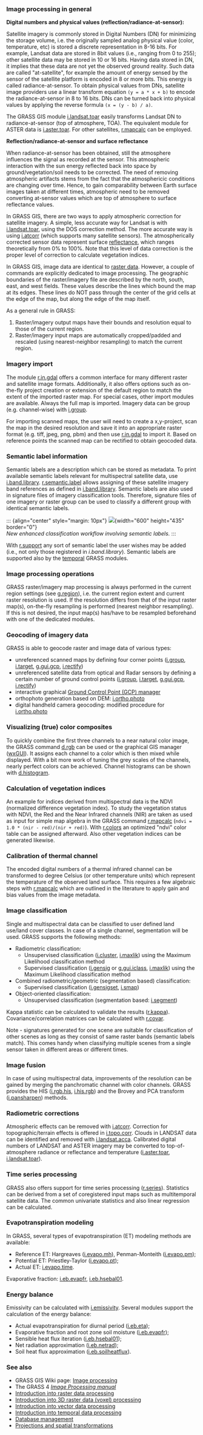 ### Image processing in general

**Digital numbers and physical values (reflection/radiance-at-sensor):**

Satellite imagery is commonly stored in Digital Numbers (DN) for
minimizing the storage volume, i.e. the originally sampled analog
physical value (color, temperature, etc) is stored a discrete
representation in 8-16 bits. For example, Landsat data are stored in
8bit values (i.e., ranging from 0 to 255); other satellite data may be
stored in 10 or 16 bits. Having data stored in DN, it implies that these
data are not yet the observed ground reality. Such data are called
\"at-satellite\", for example the amount of energy sensed by the sensor
of the satellite platform is encoded in 8 or more bits. This energy is
called radiance-at-sensor. To obtain physical values from DNs, satellite
image providers use a linear transform equation `(y = a * x + b)` to
encode the radiance-at-sensor in 8 to 16 bits. DNs can be turned back
into physical values by applying the reverse formula
`(x = (y - b) / a)`.

The GRASS GIS module [i.landsat.toar](i.landsat.toar.html) easily
transforms Landsat DN to radiance-at-sensor (top of atmosphere, TOA).
The equivalent module for ASTER data is
[i.aster.toar](i.aster.toar.html). For other satellites,
[r.mapcalc](r.mapcalc.html) can be employed.

**Reflection/radiance-at-sensor and surface reflectance**

When radiance-at-sensor has been obtained, still the atmosphere
influences the signal as recorded at the sensor. This atmospheric
interaction with the sun energy reflected back into space by
ground/vegetation/soil needs to be corrected. The need of removing
atmospheric artifacts stems from the fact that the atmosphericic
conditions are changing over time. Hence, to gain comparability between
Earth surface images taken at different times, atmospheric need to be
removed converting at-sensor values which are top of atmosphere to
surface reflectance values.

In GRASS GIS, there are two ways to apply atmospheric correction for
satellite imagery. A simple, less accurate way for Landsat is with
[i.landsat.toar](i.landsat.toar.html), using the DOS correction method.
The more accurate way is using [i.atcorr](i.atcorr.html) (which supports
many satellite sensors). The atmospherically corrected sensor data
represent surface
[reflectance](http://en.wikipedia.org/wiki/reflectance), which ranges
theoretically from 0% to 100%. Note that this level of data correction
is the proper level of correction to calculate vegetation indices.

In GRASS GIS, image data are identical to [raster
data](rasterintro.html). However, a couple of commands are explicitly
dedicated to image processing. The geographic boundaries of the
raster/imagery file are described by the north, south, east, and west
fields. These values describe the lines which bound the map at its
edges. These lines do NOT pass through the center of the grid cells at
the edge of the map, but along the edge of the map itself.

As a general rule in GRASS:

1.  Raster/imagery output maps have their bounds and resolution equal to
    those of the current region.
2.  Raster/imagery input maps are automatically cropped/padded and
    rescaled (using nearest-neighbor resampling) to match the current
    region.

### Imagery import

The module [r.in.gdal](r.in.gdal.html) offers a common interface for
many different raster and satellite image formats. Additionally, it also
offers options such as on-the-fly project creation or extension of the
default region to match the extent of the imported raster map. For
special cases, other import modules are available. Always the full map
is imported. Imagery data can be group (e.g. channel-wise) with
[i.group](i.group.html).

For importing scanned maps, the user will need to create a x,y-project,
scan the map in the desired resolution and save it into an appropriate
raster format (e.g. tiff, jpeg, png, pbm) and then use
[r.in.gdal](r.in.gdal.html) to import it. Based on reference points the
scanned map can be rectified to obtain geocoded data.

### Semantic label information

Semantic labels are a description which can be stored as metadata. To
print available semantic labels relevant for multispectral satellite
data, use [i.band.library](i.band.library.html).
[r.semantic.label](r.semantic.label.html) allows assigning of these
satellite imagery band references as defined in
[i.band.library](i.band.library.html). Semantic labels are also used in
signature files of imagery classification tools. Therefore, signature
files of one imagery or raster group can be used to classify a different
group with identical semantic labels.

::: {align="center" style="margin: 10px"}
![](band_references_scheme.png){width="600" height="435" border="0"}\
*New enhanced classification workflow involving semantic labels.*
:::

With [r.support](r.support.html) any sort of semantic label the user
wishes may be added (i.e., not only those registered in
*i.band.library*). Semantic labels are supported also by the
[temporal](temporalintro.html) GRASS modules.

### Image processing operations

GRASS raster/imagery map processing is always performed in the current
region settings (see [g.region](g.region.html)), i.e. the current region
extent and current raster resolution is used. If the resolution differs
from that of the input raster map(s), on-the-fly resampling is performed
(nearest neighbor resampling). If this is not desired, the input map(s)
has/have to be resampled beforehand with one of the dedicated modules.

### Geocoding of imagery data

GRASS is able to geocode raster and image data of various types:

-   unreferenced scanned maps by defining four corner points
    ([i.group](i.group.html), [i.target](i.target.html),
    [g.gui.gcp](g.gui.gcp.html), [i.rectify](i.rectify.html))
-   unreferenced satellite data from optical and Radar sensors by
    defining a certain number of ground control points
    ([i.group](i.group.html), [i.target](i.target.html),
    [g.gui.gcp](g.gui.gcp.html), [i.rectify](i.rectify.html))
-   interactive graphical [Ground Control Point (GCP)
    manager](wxGUI.gcp.html)
-   orthophoto generation based on DEM:
    [i.ortho.photo](i.ortho.photo.html)
-   digital handheld camera geocoding: modified procedure for
    [i.ortho.photo](i.ortho.photo.html)

### Visualizing (true) color composites

To quickly combine the first three channels to a near natural color
image, the GRASS command [d.rgb](d.rgb.html) can be used or the
graphical GIS manager ([wxGUI](wxGUI.html)). It assigns each channel to
a color which is then mixed while displayed. With a bit more work of
tuning the grey scales of the channels, nearly perfect colors can be
achieved. Channel histograms can be shown with
[d.histogram](d.histogram.html).

### Calculation of vegetation indices

An example for indices derived from multispectral data is the NDVI
(normalized difference vegetation index). To study the vegetation status
with NDVI, the Red and the Near Infrared channels (NIR) are taken as
used as input for simple map algebra in the GRASS command
[r.mapcalc](r.mapcalc.html) (`ndvi = 1.0 * (nir - red)/(nir + red)`).
With [r.colors](r.colors.html) an optimized \"ndvi\" color table can be
assigned afterward. Also other vegetation indices can be generated
likewise.

### Calibration of thermal channel

The encoded digital numbers of a thermal infrared channel can be
transformed to degree Celsius (or other temperature units) which
represent the temperature of the observed land surface. This requires a
few algebraic steps with [r.mapcalc](r.mapcalc.html) which are outlined
in the literature to apply gain and bias values from the image metadata.

### Image classification

Single and multispectral data can be classified to user defined land
use/land cover classes. In case of a single channel, segmentation will
be used. GRASS supports the following methods:

-   Radiometric classification:
    -   Unsupervised classification ([i.cluster](i.cluster.html),
        [i.maxlik](i.maxlik.html)) using the Maximum Likelihood
        classification method
    -   Supervised classification ([i.gensig](i.gensig.html) or
        [g.gui.iclass](g.gui.iclass.html), [i.maxlik](i.maxlik.html))
        using the Maximum Likelihood classification method
-   Combined radiometric/geometric (segmentation based) classification:
    -   Supervised classification ([i.gensigset](i.gensigset.html),
        [i.smap](i.smap.html))
-   Object-oriented classification:
    -   Unsupervised classification (segmentation based:
        [i.segment](i.segment.html))

Kappa statistic can be calculated to validate the results
([r.kappa](r.kappa.html)). Covariance/correlation matrices can be
calculated with [r.covar](r.covar.html).

Note - signatures generated for one scene are suitable for
classification of other scenes as long as they consist of same raster
bands (semantic labels match). This comes handy when classifying
multiple scenes from a single sensor taken in different areas or
different times.

### Image fusion

In case of using multispectral data, improvements of the resolution can
be gained by merging the panchromatic channel with color channels. GRASS
provides the HIS ([i.rgb.his](i.rgb.his.html),
[i.his.rgb](i.his.rgb.html)) and the Brovey and PCA transform
([i.pansharpen](i.pansharpen.html)) methods.

### Radiometric corrections

Atmospheric effects can be removed with [i.atcorr](i.atcorr.html).
Correction for topographic/terrain effects is offered in
[i.topo.corr](i.topo.corr.html). Clouds in LANDSAT data can be
identified and removed with [i.landsat.acca](i.landsat.acca.html).
Calibrated digital numbers of LANDSAT and ASTER imagery may be converted
to top-of-atmosphere radiance or reflectance and temperature
([i.aster.toar](i.aster.toar.html),
[i.landsat.toar](i.landsat.toar.html)).

### Time series processing

GRASS also offers support for time series processing
([r.series](r.series.html)). Statistics can be derived from a set of
coregistered input maps such as multitemporal satellite data. The common
univariate statistics and also linear regression can be calculated.

### Evapotranspiration modeling

In GRASS, several types of evapotranspiration (ET) modeling methods are
available:

-   Reference ET: Hargreaves ([i.evapo.mh](i.evapo.mh.html)),
    Penman-Monteith ([i.evapo.pm](i.evapo.pm.html));
-   Potential ET: Priestley-Taylor ([i.evapo.pt](i.evapo.pt.html));
-   Actual ET: [i.evapo.time](i.evapo.time.html).

Evaporative fraction: [i.eb.evapfr](i.eb.evapfr.html),
[i.eb.hsebal01](i.eb.hsebal01.html).

### Energy balance

Emissivity can be calculated with [i.emissivity](i.emissivity.html).
Several modules support the calculation of the energy balance:

-   Actual evapotranspiration for diurnal period
    ([i.eb.eta](i.eb.eta.html));
-   Evaporative fraction and root zone soil moisture
    ([i.eb.evapfr](i.eb.evapfr.html));
-   Sensible heat flux iteration ([i.eb.hsebal01](i.eb.hsebal01.html));
-   Net radiation approximation ([i.eb.netrad](i.eb.netrad.html));
-   Soil heat flux approximation
    ([i.eb.soilheatflux](i.eb.soilheatflux.html)).

### See also

-   GRASS GIS Wiki page: [Image
    processing](https://grasswiki.osgeo.org/wiki/Image_processing)
-   The GRASS 4 *[Image Processing
    manual](https://grass.osgeo.org/gdp/imagery/grass4_image_processing.pdf)*
-   [Introduction into raster data processing](rasterintro.html)
-   [Introduction into 3D raster data (voxel)
    processing](raster3dintro.html)
-   [Introduction into vector data processing](vectorintro.html)
-   [Introduction into temporal data processing](temporalintro.html)
-   [Database management](databaseintro.html)
-   [Projections and spatial transformations](projectionintro.html)
